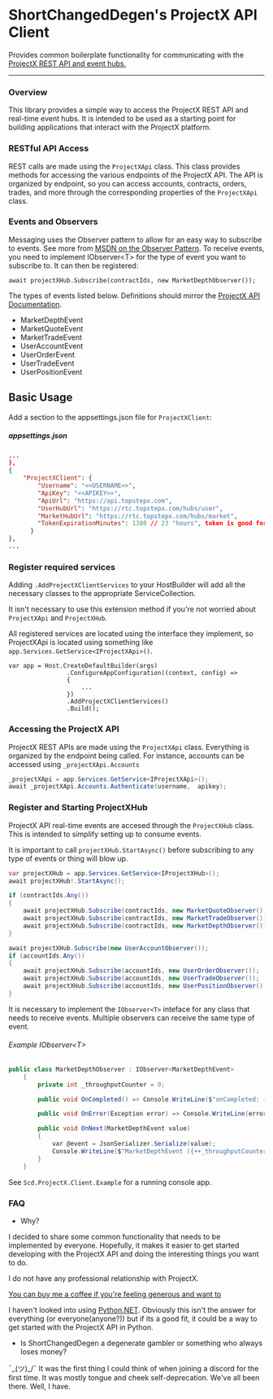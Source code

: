 # ShortChangedDegen's ProjectX API Client

Provides common boilerplate functionality for communicating with the [ProjectX REST API and event hubs.](https://gateway.docs.projectx.com/docs/intro)

---

### Overview

This library provides a simple way to access the ProjectX REST API and real-time event hubs. It is intended to be used as a starting point for building applications that interact with the ProjectX platform.

### RESTful API Access

REST calls are made using the `ProjectXApi` class. This class provides methods for accessing the various endpoints of the ProjectX API. The API is organized by endpoint, so you can access accounts, contracts, orders, trades, and more through the corresponding properties of the `ProjectXApi` class.

### Events and Observers
Messaging uses the Observer pattern to allow for an easy way to subscribe to events.  See more from [MSDN on the Observer Pattern](https://learn.microsoft.com/en-us/dotnet/standard/events/observer-design-pattern#when-to-apply-the-pattern). To receive events, you need to implement IObserver\<T> for the type of event you want to subscribe to. It can then be registered:
```
await projectXHub.Subscribe(contractIds, new MarketDepthObserver());
```

The types of events listed below. Definitions should mirror the [ProjectX API Documentation](https://gateway.docs.projectx.com/docs/intro).
- MarketDepthEvent
- MarketQuoteEvent
- MarketTradeEvent
- UserAccountEvent
- UserOrderEvent
- UserTradeEvent
- UserPositionEvent

## Basic Usage
Add a section to the appsettings.json file for `ProjectXClient`:
##### appsettings.json
``` json
...
},
{
    "ProjectXClient": {
        "Username": "<<USERNAME>>",
        "ApiKey": "<<APIKEY>>",
        "ApiUrl": "https://api.topstepx.com",
        "UserHubUrl": "https://rtc.topstepx.com/hubs/user",
        "MarketHubUrl": "https://rtc.topstepx.com/hubs/market",
        "TokenExpirationMinutes": 1380 // 23 "hours", token is good for 24 hours.
      }
},
...
```

### Register required services

Adding `.AddProjectXClientServices` to your HostBuilder will add all the necessary classes to the appropriate ServiceCollection. 

It isn't necessary to use this extension method if you're not worried about `ProjectXApi` and `ProjectXHub`.

All registered services are located using the interface they implement, so ProjectXApi is located using something like `app.Services.GetService<IProjectXApi>()`.

```
var app = Host.CreateDefaultBuilder(args)
                .ConfigureAppConfiguration((context, config) =>
                {
                    ...
                })
                .AddProjectXClientServices()
                .Build();    
```

### Accessing the ProjectX API
ProjectX REST APIs are made using the `ProjectXApi` class. Everything is organized by the endpoint being called. For instance, accounts can be accessed using `_projectXApi.Accounts`

```csharp
_projectXApi = app.Services.GetService<IProjectXApi>();
await _projectXApi.Accounts.Authenticate(username,  apikey);

```

### Register and Starting ProjectXHub
ProjectX API real-time events are accesed through the `ProjectXHub` class. This is intended to simplify setting up to consume events. 

It is important to call `projectXHub.StartAsync()` before subscribing to any type of events or thing will blow up.
```csharp
var projectXHub = app.Services.GetService<IProjectXHub>();
await projectXHub!.StartAsync();

if (contractIds.Any())
{
    await projectXHub.Subscribe(contractIds, new MarketQuoteObserver());
    await projectXHub.Subscribe(contractIds, new MarketTradeObserver());
    await projectXHub.Subscribe(contractIds, new MarketDepthObserver());
}

await projectXHub.Subscribe(new UserAccountObserver());
if (accountIds.Any())
{
    await projectXHub.Subscribe(accountIds, new UserOrderObserver());
    await projectXHub.Subscribe(accountIds, new UserTradeObserver());
    await projectXHub.Subscribe(accountIds, new UserPositionObserver());
}
```
It is necessary to implement the `IObserver<T>` inteface for any class that needs to receive events. Multiple observers can 
receive the same type of event.

###### Example IObserver\<T>
```csharp
public class MarketDepthObserver : IObserver<MarketDepthEvent>
    {
        private int _throughputCounter = 0;

        public void OnCompleted() => Console.WriteLine($"onCompleted: {nameof(MarketDepthObserver)}");

        public void OnError(Exception error) => Console.WriteLine(error);

        public void OnNext(MarketDepthEvent value)
        {
            var @event = JsonSerializer.Serialize(value);
            Console.WriteLine($"MarketDepthEvent ({++_throughputCounter}):\n {@event}");
        }
    }
```

See `Scd.ProjectX.Client.Example` for a running console app.

### FAQ
- Why?

I decided to share some common functionality that needs to be implemented by everyone. Hopefully, it makes it
easier to get started developing with the ProjectX API and doing the interesting things you want to do.

I do not have any professional relationship with ProjectX. 

[You can buy me a coffee if you're feeling generous and want to](https://buymeacoffee.com/shortchangeddegen)

I haven't looked into using [Python.NET](https://pythonnet.github.io/). Obviously this isn't the answer 
for everything (or everyone(anyone?)) but if its a good fit, it could be a way to get started with the 
ProjectX API in Python.

- Is ShortChangedDegen a degenerate gambler or something who always loses money?

¯\_(ツ)_/¯ It was the first thing I could think of when joining a discord for the first time. 
It was mostly tongue and cheek self-deprecation. We've all been there. Well, I have.